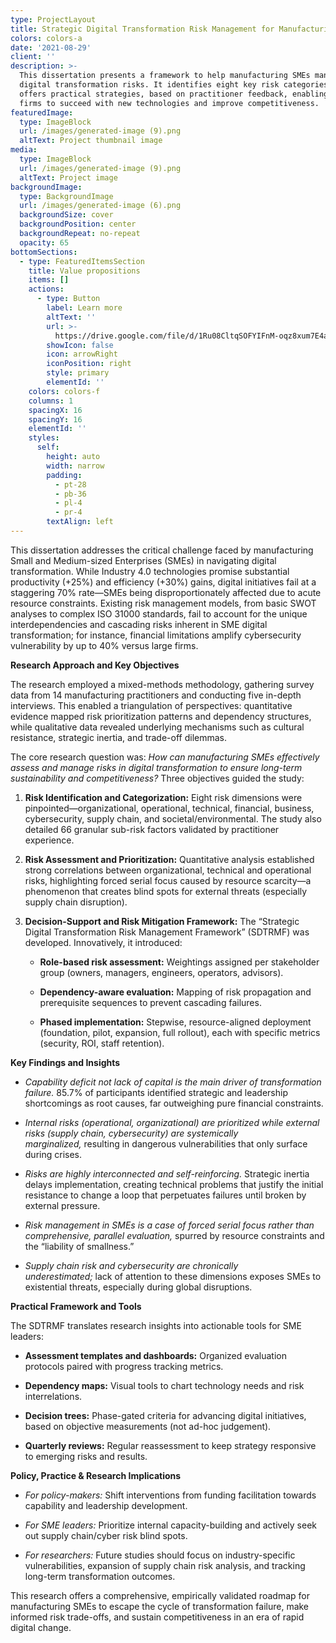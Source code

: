 ```yaml
---
type: ProjectLayout
title: Strategic Digital Transformation Risk Management for Manufacturing SMEs
colors: colors-a
date: '2021-08-29'
client: ''
description: >-
  This dissertation presents a framework to help manufacturing SMEs manage
  digital transformation risks. It identifies eight key risk categories and
  offers practical strategies, based on practitioner feedback, enabling small
  firms to succeed with new technologies and improve competitiveness.
featuredImage:
  type: ImageBlock
  url: /images/generated-image (9).png
  altText: Project thumbnail image
media:
  type: ImageBlock
  url: /images/generated-image (9).png
  altText: Project image
backgroundImage:
  type: BackgroundImage
  url: /images/generated-image (6).png
  backgroundSize: cover
  backgroundPosition: center
  backgroundRepeat: no-repeat
  opacity: 65
bottomSections:
  - type: FeaturedItemsSection
    title: Value propositions
    items: []
    actions:
      - type: Button
        label: Learn more
        altText: ''
        url: >-
          https://drive.google.com/file/d/1Ru08CltqSOFYIFnM-oqz8xum7E4aFlIO/view?usp=sharing
        showIcon: false
        icon: arrowRight
        iconPosition: right
        style: primary
        elementId: ''
    colors: colors-f
    columns: 1
    spacingX: 16
    spacingY: 16
    elementId: ''
    styles:
      self:
        height: auto
        width: narrow
        padding:
          - pt-28
          - pb-36
          - pl-4
          - pr-4
        textAlign: left
---
```

This dissertation addresses the critical challenge faced by manufacturing Small and Medium-sized Enterprises (SMEs) in navigating digital transformation. While Industry 4.0 technologies promise substantial productivity (+25%) and efficiency (+30%) gains, digital initiatives fail at a staggering 70% rate—SMEs being disproportionately affected due to acute resource constraints. Existing risk management models, from basic SWOT analyses to complex ISO 31000 standards, fail to account for the unique interdependencies and cascading risks inherent in SME digital transformation; for instance, financial limitations amplify cybersecurity vulnerability by up to 40% versus large firms.

**Research Approach and Key Objectives**

The research employed a mixed-methods methodology, gathering survey data from 14 manufacturing practitioners and conducting five in-depth interviews. This enabled a triangulation of perspectives: quantitative evidence mapped risk prioritization patterns and dependency structures, while qualitative data revealed underlying mechanisms such as cultural resistance, strategic inertia, and trade-off dilemmas.

The core research question was: *How can manufacturing SMEs effectively assess and manage risks in digital transformation to ensure long-term sustainability and competitiveness?* Three objectives guided the study:

1.  **Risk Identification and Categorization:** Eight risk dimensions were pinpointed—organizational, operational, technical, financial, business, cybersecurity, supply chain, and societal/environmental. The study also detailed 66 granular sub-risk factors validated by practitioner experience.

2.  **Risk Assessment and Prioritization:** Quantitative analysis established strong correlations between organizational, technical and operational risks, highlighting forced serial focus caused by resource scarcity—a phenomenon that creates blind spots for external threats (especially supply chain disruption).

3.  **Decision-Support and Risk Mitigation Framework:** The “Strategic Digital Transformation Risk Management Framework” (SDTRMF) was developed. Innovatively, it introduced:

    *   **Role-based risk assessment:** Weightings assigned per stakeholder group (owners, managers, engineers, operators, advisors).

    *   **Dependency-aware evaluation:** Mapping of risk propagation and prerequisite sequences to prevent cascading failures.

    *   **Phased implementation:** Stepwise, resource-aligned deployment (foundation, pilot, expansion, full rollout), each with specific metrics (security, ROI, staff retention).

**Key Findings and Insights**

*   *Capability deficit not lack of capital is the main driver of transformation failure.* 85.7% of participants identified strategic and leadership shortcomings as root causes, far outweighing pure financial constraints.

*   *Internal risks (operational, organizational) are prioritized while external risks (supply chain, cybersecurity) are systemically marginalized,* resulting in dangerous vulnerabilities that only surface during crises.

*   *Risks are highly interconnected and self-reinforcing.* Strategic inertia delays implementation, creating technical problems that justify the initial resistance to change a loop that perpetuates failures until broken by external pressure.

*   *Risk management in SMEs is a case of forced serial focus rather than comprehensive, parallel evaluation,* spurred by resource constraints and the “liability of smallness.”

*   *Supply chain risk and cybersecurity are chronically underestimated;* lack of attention to these dimensions exposes SMEs to existential threats, especially during global disruptions.

**Practical Framework and Tools**

The SDTRMF translates research insights into actionable tools for SME leaders:

*   **Assessment templates and dashboards:** Organized evaluation protocols paired with progress tracking metrics.

*   **Dependency maps:** Visual tools to chart technology needs and risk interrelations.

*   **Decision trees:** Phase-gated criteria for advancing digital initiatives, based on objective measurements (not ad-hoc judgement).

*   **Quarterly reviews:** Regular reassessment to keep strategy responsive to emerging risks and results.

**Policy, Practice & Research Implications**

*   *For policy-makers:* Shift interventions from funding facilitation towards capability and leadership development.

*   *For SME leaders:* Prioritize internal capacity-building and actively seek out supply chain/cyber risk blind spots.

*   *For researchers:* Future studies should focus on industry-specific vulnerabilities, expansion of supply chain risk analysis, and tracking long-term transformation outcomes.

This research offers a comprehensive, empirically validated roadmap for manufacturing SMEs to escape the cycle of transformation failure, make informed risk trade-offs, and sustain competitiveness in an era of rapid digital change.
